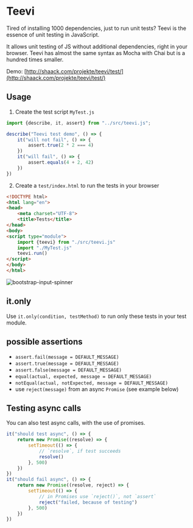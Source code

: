 # Teevi

Tired of installing 1000 dependencies, just to run unit tests? Teevi is
the essence of unit testing in JavaScript.

It allows unit testing of JS without additional dependencies, right in your browser.
Teevi has almost the same syntax as Mocha with Chai but is a hundred times smaller.

Demo: [http://shaack.com/projekte/teevi/test/](http://shaack.com/projekte/teevi/test/)

## Usage

1. Create the test script `MyTest.js`

```javascript
import {describe, it, assert} from "../src/teevi.js";

describe("Teevi test demo", () => {
    it("will not fail", () => {
        assert.true(2 * 2 === 4)
    })
    it("will fail", () => {
        assert.equals(4 + 2, 42)
    })
})
```

2. Create a `test/index.html` to run the tests in your browser

```html
<!DOCTYPE html>
<html lang="en">
<head>
    <meta charset="UTF-8">
    <title>Tests</title>
</head>
<body>
<script type="module">
    import {teevi} from "./src/teevi.js"
    import "./MyTest.js"
    teevi.run()
</script>
</body>
</html>
```

![bootstrap-input-spinner](https://shaack.com/projekte/assets/img/teevi-test-demo.png?v=1)

## it.only

Use `it.only(condition, testMethod)` to run only these tests in your test module.

## possible assertions

- `assert.fail(message = DEFAULT_MESSAGE)`
- `assert.true(message = DEFAULT_MESSAGE)`
- `assert.false(message = DEFAULT_MESSAGE)`
- `equal(actual, expected, message = DEFAULT_MESSAGE)`
- `notEqual(actual, notExpected, message = DEFAULT_MESSAGE)`
- use `reject(message)` from an async `Promise` (see example below)

## Testing async calls

You can also test async calls, with the use of promises.

```javascript
it("should test async", () => {
    return new Promise((resolve) => {
        setTimeout(() => {
            // `resolve`, if test succeeds
            resolve()
        }, 500)
    })
})
it("should fail async", () => {
    return new Promise((resolve, reject) => {
        setTimeout(() => {
            // in Promises use `reject()`, not `assert`
            reject("failed, because of testing")
        }, 500)
    })
})
```

